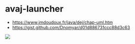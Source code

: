 # avaj-launcher

- https://www.jmdoudoux.fr/java/dej/chap-uml.htm
- https://gist.github.com/Dnomyar/d01d886731ccc88d3c63

![](https://projects.intra.42.fr/uploads/document/document/7326/avaj_uml.png)
